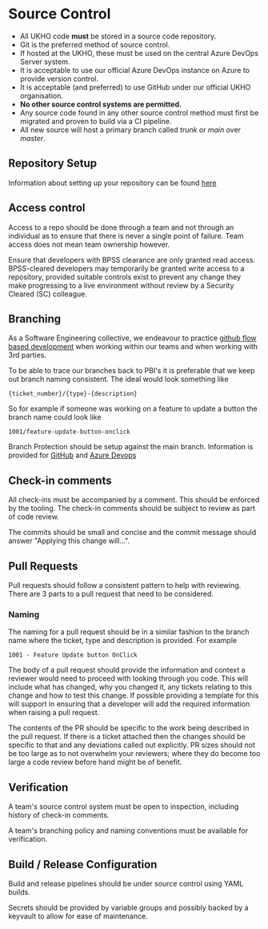 # Source Control

* All UKHO code **must** be stored in a source code repository.
* Git is the preferred method of source control.
* If hosted at the UKHO, these must be used on the central Azure DevOps Server system.
* It is acceptable to use our official Azure DevOps instance on Azure to provide version control.
* It is acceptable (and preferred) to use GitHub under our official UKHO organisation.
* **No other source control systems are permitted.**
* Any source code found in any other source control method must first be migrated and proven to build via a CI pipeline.
* All new source will host a primary branch called _trunk_ or _main_ over _master_.

## Repository Setup

Information about setting up your repository can be found [here](/software-engineering-policies/SourceControl/RepositorySetupPolicy.md)

## Access control

Access to a repo should be done through a team and not through an individual as to ensure that there is never a single point of failure. Team access does not mean team ownership however.

Ensure that developers with BPSS clearance are only granted read access. BPSS-cleared developers may temporarily be granted write access to a repository, provided suitable controls exist to prevent any change they make progressing to a live environment without review by a Security Cleared (SC) colleague.

## Branching

As a Software Engineering collective, we endeavour to practice [github flow based development](https://docs.github.com/en/get-started/using-github/github-flow) when working within our teams and when working with 3rd parties.

To be able to trace our branches back to PBI's it is preferable that we keep out branch naming consistent. The ideal would look something like 

`{ticket_number}/{type}-{description}`

So for example if someone was working on a feature to update a button the branch name could look like

`1001/feature-update-button-onclick`

Branch Protection should be setup against the main branch. Information is provided for [GitHub](/software-engineering-policies/SourceControl/GitBranchProtectionPolicy.md) and [Azure Devops](/software-engineering-policies/SourceControl/AzDoBranchProtection.md)

## Check-in comments

All check-ins must be accompanied by a comment.  This should be enforced by the tooling.  The check-in comments should be subject to review as part of code review.

The commits should be small and concise and the commit message should answer "Applying this change will...".

## Pull Requests

Pull requests should follow a consistent pattern to help with reviewing. There are 3 parts to a pull request that need to be considered.

### Naming

The naming for a pull request should be in a similar fashion to the branch name where the ticket, type and description is provided. For example

`1001 - Feature Update button OnClick`

The body of a pull request should provide the information and context a reviewer would need to proceed with looking through you code. This will include what has changed, why you changed it, any tickets relating to this change and how to test this change. If possible providing a template for this will support in ensuring that a developer will add the required information when raising a pull request.

The contents of the PR should be specific to the work being described in the pull request. If there is a ticket attached then the changes should be specific to that and any deviations called out explicitly. PR sizes should not be too large as to not overwhelm your reviewers; where they do become too large a code review before hand might be of benefit.

## Verification

A team's source control system must be open to inspection, including history of check-in comments.

A team's branching policy and naming conventions must be available for verification.

## Build / Release Configuration

Build and release pipelines should be under source control using YAML builds.

Secrets should be provided by variable groups and possibly backed by a keyvault to allow for ease of maintenance.
